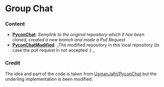 Group Chat
==================

### Content

* **[PyconChat](https://github.com/UsmanJafri/PyconChat)**: _Semylink to the original repository which it has been cloned, created a new branch and made a Pull Request_
* **[PyconChatModified](./PyconChatModified)**: _The modified repository in this local repository (in case the pull request in not accepted :) _


### Credit 

The idea and part of the code is taken from [UsmanJafri/PyconChat](https://github.com/UsmanJafri/PyconChat)
but the underling implementation is been modified. 

